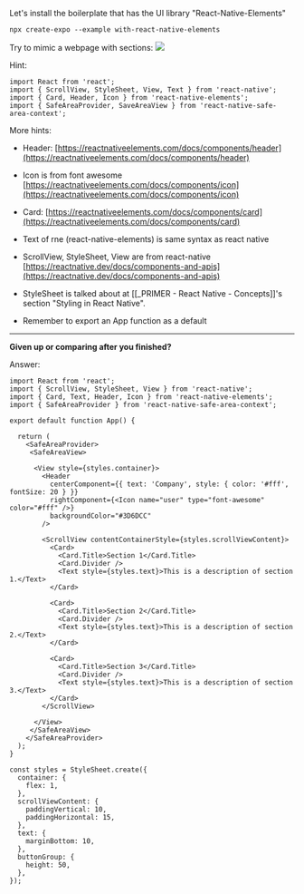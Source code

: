 Let's install the boilerplate that has the UI library "React-Native-Elements"

```
npx create-expo --example with-react-native-elements
```

Try to mimic a webpage with sections:
![](R9GDmIv.png)


Hint:
```
import React from 'react';  
import { ScrollView, StyleSheet, View, Text } from 'react-native';  
import { Card, Header, Icon } from 'react-native-elements';  
import { SafeAreaProvider, SaveAreaView } from 'react-native-safe-area-context';
```

More hints:
- Header: [https://reactnativeelements.com/docs/components/header](https://reactnativeelements.com/docs/components/header)
  
- Icon is from font awesome [https://reactnativeelements.com/docs/components/icon](https://reactnativeelements.com/docs/components/icon)

- Card: [https://reactnativeelements.com/docs/components/card](https://reactnativeelements.com/docs/components/card)  

- Text of rne (react-native-elements) is same syntax as react native

- ScrollView, StyleSheet, View are from react-native [https://reactnative.dev/docs/components-and-apis](https://reactnative.dev/docs/components-and-apis)

- StyleSheet is talked about at [[_PRIMER - React Native - Concepts]]'s section "Styling in React Native".

- Remember to export an App function as a default

---

**Given up or comparing after you finished?** 

Answer:
```
import React from 'react';  
import { ScrollView, StyleSheet, View } from 'react-native';  
import { Card, Text, Header, Icon } from 'react-native-elements';  
import { SafeAreaProvider } from 'react-native-safe-area-context';  
  
export default function App() {  
  
  return (  
    <SafeAreaProvider>  
     <SafeAreaView>  
  
      <View style={styles.container}>  
        <Header  
          centerComponent={{ text: 'Company', style: { color: '#fff', fontSize: 20 } }}  
          rightComponent={<Icon name="user" type="font-awesome" color="#fff" />}  
          backgroundColor="#3D6DCC"  
        />  
  
        <ScrollView contentContainerStyle={styles.scrollViewContent}>  
          <Card>  
            <Card.Title>Section 1</Card.Title>  
            <Card.Divider />  
            <Text style={styles.text}>This is a description of section 1.</Text>  
          </Card>  
  
          <Card>  
            <Card.Title>Section 2</Card.Title>  
            <Card.Divider />  
            <Text style={styles.text}>This is a description of section 2.</Text>  
          </Card>  
  
          <Card>  
            <Card.Title>Section 3</Card.Title>  
            <Card.Divider />  
            <Text style={styles.text}>This is a description of section 3.</Text>  
          </Card>  
        </ScrollView>  
  
      </View>  
     </SafeAreaView>  
    </SafeAreaProvider>  
  );  
}  
  
const styles = StyleSheet.create({  
  container: {  
    flex: 1,  
  },  
  scrollViewContent: {  
    paddingVertical: 10,  
    paddingHorizontal: 15,  
  },  
  text: {  
    marginBottom: 10,  
  },  
  buttonGroup: {  
    height: 50,  
  },  
});
```